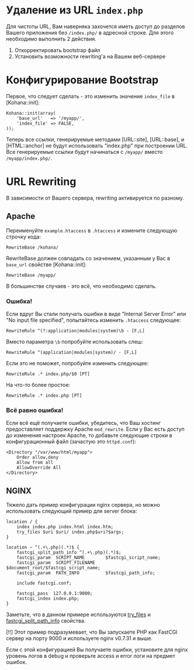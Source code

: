 # Удаление из URL `index.php`

Для чистоты URL, Вам наверняка захочется иметь доступ до разделов Вашего приложения без `/index.php/` в адресной строке. Для этого необходимо выполнить 2 действия.

1. Откорректировать bootstrap файл
2. Установить возможности rewriting'а на Вашем веб-сервере

# Конфигурирование Bootstrap

Первое, что следует сделать - это изменить значение `index_file` в [Kohana::init]:

    Kohana::init(array(
        'base_url'   => '/myapp/',
        'index_file' => FALSE,
    ));

Теперь все ссылки, генерируемые методами [URL::site], [URL::base], и [HTML::anchor] не будут использовать "index.php" при построении URL. Все генерируемые ссылки будут начинаться с `/myapp/` вместо `/myapp/index.php/`.

# URL Rewriting

В зависимости от Вашего сервера, rewriting активируется по разному.

## Apache

Переименуйте `example.htaccess` в `.htaccess` и измените следующую строчку кода:

    RewriteBase /kohana/

RewriteBase должен совпадать со значением, указанным у Вас в `base_url` свойстве [Kohana::init]:

    RewriteBase /myapp/

В большинстве случаев - это всё, что необходимо сделать.

### Ошибка!

Если вдруг Вы стали получать ошибки в виде "Internal Server Error" или "No input file specified", попытайтесь изменить `.htaccess` следующее:

    RewriteRule ^(?:application|modules|system)\b - [F,L]

Вместо параметра `\b` попробуйте использовать слеш:

    RewriteRule ^(application|modules|system)/ - [F,L]

Если это не поможет, попробуйте изменить следующее:

    RewriteRule .* index.php/$0 [PT]

На что-то более простое:

    RewriteRule .* index.php [PT]

### Всё равно ошибка!

Если всё ещё получаете ошибки, убедитесь, что Ваш хостинг предоставляет поддержку Apache `mod_rewrite`. Если у Вас есть доступ до изменения настроек Apache, то добавьте следующие строки в конфигурационный файл (зачастую это `httpd.conf`):

    <Directory "/var/www/html/myapp">
        Order allow,deny
        Allow from all
        AllowOverride All
    </Directory>

## NGINX

Тяжело дать пример конфигурации nginx сервера, но можно использовать следующий пример для server блока:

    location / {
        index index.php index.html index.htm;
        try_files $uri $uri/ index.php$uri?$args;
    }

    location ~ ^(.+\.php)(.*)$ {
        fastcgi_split_path_info ^(.+\.php)(.*)$;
        fastcgi_param  SCRIPT_NAME        $fastcgi_script_name;
        fastcgi_param  SCRIPT_FILENAME    $document_root/$fastcgi_script_name;
        fastcgi_param  PATH_INFO          $fastcgi_path_info;

        include fastcgi.conf;

        fastcgi_pass  127.0.0.1:9000;
        fastcgi_index index.php;
    }

Заметьте, что в данном примере используются [try_files](http://wiki.nginx.org/NginxHttpCoreModule#try_files) и [fastcgi_split_path_info](http://wiki.nginx.org/NginxHttpFcgiModule#fastcgi_split_path_info) свойства.

[!!] Этот пример подразумевает, что Вы запускаете PHP как FastCGI сервер на порту 9000 и используете nginx v0.7.31 и выше.

Если с этой конфигурацией Вы получаете ошибки, установите для nginx уровень логов в debug и проверьте access и error логи на предмет ошибок.